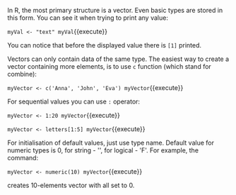 In R, the most primary structure is a vector. Even basic types are stored in this form. You can see it when trying to print any value:

`myVal <- "text"
myVal`{{execute}}

You can notice that before the displayed value there is `[1]` printed.

Vectors can only contain data of the same type. The easiest way to create a vector containing more elements, is to use `c` function (which stand for combine):

`myVector <- c('Anna', 'John', 'Eva')
myVector`{{execute}}

For sequential values you can use `:` operator:

`myVector <- 1:20
myVector`{{execute}}

`myVector <- letters[1:5]
myVector`{{execute}}

For initialisation of default values, just use type name. Default value for numeric types is 0, for string - '', for logical - 'F'. For example, the command:

`myVector <- numeric(10)
myVector`{{execute}}

creates 10-elements vector with all set to 0.
